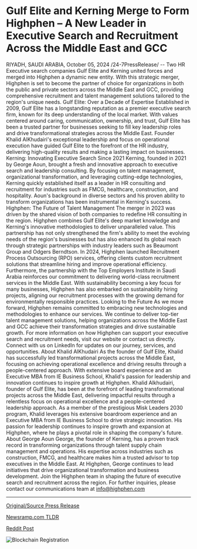 # Gulf Elite and Kerning Merge to Form Highphen – A New Leader in Executive Search and Recruitment Across the Middle East and GCC

RIYADH, SAUDI ARABIA, October 05, 2024 /24-7PressRelease/ -- Two HR Executive search companies Gulf Elite and Kerning united forces and merged into Highphen a dynamic new entity. With this strategic merger, Highphen is set to become the partner of choice for organizations in both the public and private sectors across the Middle East and GCC, providing comprehensive recruitment and talent management solutions tailored to the region's unique needs.  Gulf Elite: Over a Decade of Expertise Established in 2009, Gulf Elite has a longstanding reputation as a premier executive search firm, known for its deep understanding of the local market. With values centered around caring, communication, ownership, and trust, Gulf Elite has been a trusted partner for businesses seeking to fill key leadership roles and drive transformational strategies across the Middle East. Founder Khalid AlKhudairi's exceptional leadership and focus on operational execution have guided Gulf Elite to the forefront of the HR industry, delivering high-quality results and making a lasting impact on businesses.  Kerning: Innovating Executive Search Since 2021 Kerning, founded in 2021 by George Aoun, brought a fresh and innovative approach to executive search and leadership consulting. By focusing on talent management, organizational transformation, and leveraging cutting-edge technologies, Kerning quickly established itself as a leader in HR consulting and recruitment for industries such as FMCG, healthcare, construction, and hospitality. Aoun's background in diverse sectors and his proven ability to transform organizations has been instrumental in Kerning's success.  Highphen: The Future of Talent Management The merger in 2023 was driven by the shared vision of both companies to redefine HR consulting in the region. Highphen combines Gulf Elite's deep market knowledge and Kerning's innovative methodologies to deliver unparalleled value. This partnership has not only strengthened the firm's ability to meet the evolving needs of the region's businesses but has also enhanced its global reach through strategic partnerships with industry leaders such as Beaumont Group and Odgers Berndtson.  In 2024, Highphen launched Recruitment Process Outsourcing (RPO) services, offering clients custom recruitment solutions that streamline hiring and improve operational efficiency. Furthermore, the partnership with the Top Employers Institute in Saudi Arabia reinforces our commitment to delivering world-class recruitment services in the Middle East.  With sustainability becoming a key focus for many businesses, Highphen has also embarked on sustainability hiring projects, aligning our recruitment processes with the growing demand for environmentally responsible practices.  Looking to the Future As we move forward, Highphen remains committed to embracing new technologies and methodologies to enhance our services. We continue to deliver top-tier talent management solutions, helping organizations across the Middle East and GCC achieve their transformation strategies and drive sustainable growth.  For more information on how Highphen can support your executive search and recruitment needs, visit our website or contact us directly.  Connect with us on LinkedIn for updates on our journey, services, and opportunities.  About Khalid AlKhudairi As the founder of Gulf Elite, Khalid has successfully led transformational projects across the Middle East, focusing on achieving operational excellence and driving results through a people-centered approach. With extensive board experience and an Executive MBA from IE Business School, Khalid's passion for leadership and innovation continues to inspire growth at Highphen.  Khalid Alkhudairi, founder of Gulf Elite, has been at the forefront of leading transformational projects across the Middle East, delivering impactful results through a relentless focus on operational excellence and a people-centered leadership approach. As a member of the prestigious Misk Leaders 2030 program, Khalid leverages his extensive boardroom experience and an Executive MBA from IE Business School to drive strategic innovation. His passion for leadership continues to inspire growth and expansion at Highphen, where he plays a pivotal role in shaping the company's future.  About George Aoun George, the founder of Kerning, has a proven track record in transforming organizations through talent supply chain management and operations. His expertise across industries such as construction, FMCG, and healthcare makes him a trusted advisor to top executives in the Middle East. At Highphen, George continues to lead initiatives that drive organizational transformation and business development.  Join the Highphen team in shaping the future of executive search and recruitment across the region.  For further inquiries, please contact our communications team at info@highphen.com 

---

[Original/Source Press Release](https://www.24-7pressrelease.com/press-release/514973/gulf-elite-and-kerning-merge-to-form-highphen-a-new-leader-in-executive-search-and-recruitment-across-the-middle-east-and-gcc)
                    

[Newsramp.com TLDR](https://newsramp.com/curated-news/gulf-elite-and-kerning-merge-to-form-highphen-a-new-force-in-hr-executive-search/44ed1b576a381687c4fe0a26c64a3453) 

 



[Reddit Post](https://www.reddit.com/r/HRnews/comments/1fwktbe/gulf_elite_and_kerning_merge_to_form_highphen_a/) 



![Blockchain Registration](https://cdn.newsramp.app/24-7PressRelease/qrcode/2410/5/icydqGb.webp)